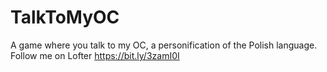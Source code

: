 # TalkToMyOC
A game where you talk to my OC, a personification of the Polish language. Follow me on Lofter https://bit.ly/3zamI0I
